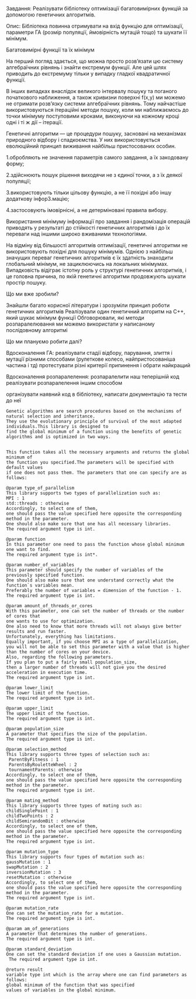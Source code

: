 Завдання: Реалізувати бібліотеку оптимізації багатовимірних функцій за допомогою генетичних алгоритмів.

Опис: Бібліотека повинна отримувати на вхід функцію для оптимізації, параметри ГА (розмір популяції, ймовірність мутацій тощо)
та шукати її мінімум.

Багатовимірні функції  та їх мінімум

На перший погляд здається, що можна просто розв’язати цю систему алгебраїчних рівнянь і знайти екстремум функції. Але цей шлях приводить до екстремуму тільки у випадку гладкої квадратичної функції. 

В інших випадках внаслідок великого інтервалу пошуку та поганого початкового наближення, а також кривизни поверхні f(x,y) ми можемо не отримати розв’язку системи алгебраїчних рівнянь. Тому найчастіше використовуються ітераційні методи пошуку, коли ми наближаємось до точки мінімуму поступовими кроками, виконуючи на кожному кроці одні і ті ж дії – ітерації.

Генетичні алгоритми — це процедури пошуку, засновані на механізмах природного відбору і спадкоємства. У них використовується еволюційний принцип виживання найбільш пристосованих особин. 

1.обробляють не значення параметрів самого завдання, а їх закодовану форму;

2.здійснюють пошук рішення виходячи не з єдиної точки, а з їх деякої популяції;

3.використовують тільки цільову функцію, а не її похідні або іншу додаткову інфор3.мацію;

4.застосовують імовірнісні, а не детерміновані правила вибору.

Використання мінімуму інформації про завдання і рандомізація операцій приводять у результаті до стійкості генетичних алгоритмів і до їх переваги над іншими широко вживаними технологіями.

На відміну від більшості алгоритмів оптимізації, генетичні алгоритми не використовують похідні для пошуку мінімумів. Однією з найбільш значущих переваг генетичних алгоритмів є їх здатність знаходити глобальний мінімум, не зациклюючись на локальних мінімумах. Випадковість відіграє істотну роль у структурі генетичних алгоритмів, і це головна причина, по якій генетичні алгоритми продовжують шукати простір пошуку.

Що ми вже зробили?

Знайшли багато корисної літератури і зрозуміли принцип роботи генетичних алгоритмів
Реалізували один генетичний алгоритм на С++, який шукає мінімум функції
Обговорювали, які методи розпаралелювання ми можемо використати у написаному послідовному алгоритмі

Що ми плануємо робити далі?

Вдосконалення ГА:
реалізувати стадії відбору, парування, злиття і мутації різними способами (рулеткове колесо, найпристосованіша частина і тд)
протестувати різні критерії припинення і обрати найкращий


Вдосконалення розпаралелення:
розпаралелити наш теперішній код
реалізувати розпаралелення іншим способом


організувати наявний код в бібліотеку, написати документацію та тести до неї


	Genetic algorithms are search procedures based on the mechanisms of natural selection and inheritance.
    They use the evolutionary principle of survival of the most adapted individuals.This library is designed to
    find the global minimum of a function using the benefits of genetic algorithms and is optimized in two ways.
   

	This function takes all the necessary arguments and returns the global minimum of
    the function you specified.The parameters will be specified with default values
    if one does not pass them. The parameters that one can specify are as follows:
   
    @param type_of_parallelism
    This library supports two types of parallelization such as:
    MPI : 1
    std::threads : otherwise
    Accordingly, to select one of them,
    one should pass the value specified here opposite the corresponding method in the parameter.
    One should also make sure that one has all necessary libraries.
    The required argument type is int.
   
    @param function
    In this parameter one need to pass the function whose global minimum one want to find.
    The required argument type is int*.
   
    @param number_of_variables
    This parameter should specify the number of variables of the previously specified function.
    One should also make sure that one understand correctly what the function`s variables mean.
    Preferably the number of variables = dimension of the function - 1.
    The required argument type is int.
   
    @param amount_of_threads_or_cores
    With this parameter, one can set the number of threads or the number of cores that
    one wants to use for optimization.
    One also need to know that more threads will not always give better results and run faster.
    Unfortunately, everything has limitations.
    Equally important, if you choose MPI as a type of parallelization,
    you will not be able to set this parameter with a value that is higher
    than the number of cores on your device.
    Also, regarding the following parameters.
    If you plan to put a fairly small population_size,
    then a larger number of threads will not give you the desired acceleration in execution time.
    The required argument type is int.
   
    @param lower_limit
    The lower limit of the function.
    The required argument type is int.
   
    @param upper_limit
    The upper limit of the function.
    The required argument type is int.
   
    @param population_size
    A parameter that specifies the size of the population.
    The required argument type is int.
   
    @param selection_method
    This library supports three types of selection such as:
     ParentByFitness : 1
     ParentsByRouletteWheel : 2
     tournamentParents: otherwise
    Accordingly, to select one of them,
    one should pass the value specified here opposite the corresponding method in the parameter.
    The required argument type is int.
   
    @param mating_method
    This library supports three types of mating such as:
    childSinglePoint : 1
    childTwoPoints : 2
    childSemirandomBit : otherwise
    Accordingly, to select one of them,
    one should pass the value specified here opposite the corresponding method in the parameter.
    The required argument type is int.
   
    @param mutation_type
    This library supports four types of mutation such as:
    gaussMutation : 1
    swapMutation : 2
    inversionMutation : 3
    resetMutation : otherwise
    Accordingly, to select one of them,
    one should pass the value specified here opposite the corresponding method in the parameter.
    The required argument type is int.
   
    @param mutation_rate
    One can set the mutation_rate for a mutation.
    The required argument type is int.
   
    @param am_of_generations
    A parameter that determines the number of generations.
    The required argument type is int.
   
    @param standard_deviation
    One can set the standard deviation if one uses a Gaussian mutation.
     The required argument type is int.
   
    @return result
    variable type int which is the array where one can find parameters as follows:
    global minimum of the function that was specified
    values of variables in the global minimum.
  


